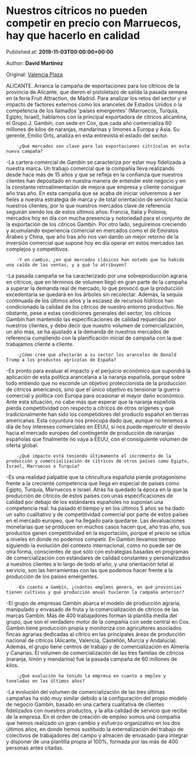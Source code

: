 
# Nuestros cítricos no pueden competir en precio con Marruecos, hay que hacerlo en calidad

Published at: **2019-11-03T00:00:00+00:00**

Author: **David Martínez**

Original: [Valencia Plaza](https://valenciaplaza.com/NuestrosctricosnopuedencompetirenprecioconMarruecoshayquehacerloencalidad)

ALICANTE. Arranca la campaña de exportaciones para los cítricos de la provincia de Alicante, que dieron el pistoletazo de salida la pasada semana en la feria Fruit Attraction, de Madrid. Para analizar los retos del sector y el impacto de factores externos como los aranceles de Estados Unidos o la competencia de los llamados 'países emergentes' (Marruecos, Turquía, Egipto, Israel), hablamos con la principal exportadora de cítricos alicantina, el Grupo J. Gambín, con sede en Cox, que cada año comercializa 60 millones de kilos de naranjas, mandarinas y limones a Europa y Asia. Su gerente, Emilio Orts, analiza en esta entrevista el estado del sector.

        -¿Qué mercados son clave para las exportaciones citrícolas en esta nueva campaña?
      
-La cartera comercial de Gambín se caracteriza por estar muy fidelizada a nuestra marca. Un trabajo comercial que la compañía lleva realizando desde hace más de 15 años y que se refleja en la confianza que nuestros clientes han depositado en nuestra manera de entender este negocio y en la constante retroalimentación de mejora que empresa y cliente consigue año tras año. En esta campaña que se acaba de iniciar volveremos a ser fieles a nuestra estrategia de marca y de total orientación de servicio hacia nuestros clientes, por lo que nuestros mercados clave de referencia seguirán siendo los de estos últimos años: Francia, Italia y Polonia, mercados hoy en día con mucha presencia y notoriedad para el conjunto de la exportación de los cítricos Gambín. Por otro lado, seguiremos creciendo y acumulando experiencia comercial en mercados como el de Emiratos Árabes y China, que año tras año nos van dando un mejor retorno de la inversión comercial que supone hoy en día operar en estos mercados tan complejos y competitivos.

        -Y en cambio, ¿en qué mercados clásicos han notado que ha habido una caída de las ventas, y a qué lo atribuyen?
      
-La pasada campaña se ha caracterizado por una sobreproducción agraria en cítricos, que en términos de volumen llegó en gran parte de la campaña a superar la demanda real de mercado, lo que provocó que la producción excedentaria se quedará en los árboles sin recolectar. Además, la sequía continuada de los últimos años y la escasez de recursos hídricos han condicionado la calidad de los cítricos de nuestro entorno productivo. No obstante, pese a estas condiciones generales del sector, los cítricos Gambin han mantenido las especificaciones de calidad requeridas por nuestros clientes, y debo decir que nuestro volumen de comercialización, un año más, se ha ajustado a la demanda de nuestros mercados de referencia cumpliendo con la planificación inicial de campaña con la que trabajamos cliente a cliente.

        -¿Cómo cree que afectarán a su sector los aranceles de Donald Trump a los productos agrícolas de España?
      
-Es pronto para evaluar el impacto y el perjuicio económico que supondrá la aplicación de esta política arancelaria a la naranja española, porque sobre todo entiendo que no esconde un objetivo proteccionista de la producción de cítricos americanos, sino que el único objetivo es tensionar la guerra comercial y política con Europa para ocasionar el mayor daño económico. Ante esta situación, no cabe más que esperar que la naranja española pierda competitividad con respecto a cítricos de otros orígenes y que tradicionalmente han sido los competidores del producto español en tierras americanas. Esta coyuntura nos preocupa dado que, aunque no tenemos a día de hoy intereses comerciales en EEUU, sí nos puede repercutir el desvío hacia el mercado europeo del contingente de producción de naranjas españolas que finalmente no vaya a EEUU, con el consiguiente volumen de oferta global.

        -¿Qué impacto está teniendo últimamente el incremento de la producción y comercialización de cítricos de otros países como Egipto, Israel, Marruecos o Turquía?
      
-Es una realidad palpable que la citricultura española pierde protagonismo frente a la creciente competencia que llega en especial de países como Egipto, Turquía, Marruecos e Israel. Atrás ha quedado la época en la que la producción de cítricos de estos países con unas especificaciones de calidad por debajo de los estándares españoles no suponían una competencia real: ha pasado el tiempo y en los últimos 5 años se ha dado un salto cualitativo y de competitividad comercial por parte de estos países en el mercado europeo, que ha llegado para quedarse. Las devaluaciones monetarias que se producen en muchos casos hacen que, año tras año, sus productos ganen competitividad en la exportación, porque el precio se sitúa a niveles en donde no podemos competir. En Gambín llevamos tiempo siguiendo la evolución del contexto internacional, como no puede ser de otra forma, conscientes de que sólo con estrategias basadas en programas de comercialización con estándares de calidad constantes y personalizados a nuestros clientes a lo largo de todo el año, y una orientación total al servicio, son las herramientas con las que podemos hacer frente a la producción de los países emergentes.

        -En cuanto a Gambín, ¿cuántos empleos genera, en qué provincias tienen cultivos y qué producción anual tuvieron la campaña anterior?
      
-El grupo de empresas Gambín abarca el modelo de producción agraria, manipulado y envasado de fruta y la comercialización de cítricos de las marcas Gambín. Más de 400 trabajadores forman la plantilla media del grupo, que son el verdadero motor de la compañía con sede central en Cox. Gambín tiene producción propia y monitoriza con agricultores asociados fincas agrarias dedicadas al cítrico en las principales áreas de producción nacional de cítricos (Alicante, Valencia, Castellón, Murcia y Andalucía). Además, el grupo tiene centros de trabajo y de comercialización en Almería y Canarias. El volumen de comercialización de las tres familias de cítricos (naranja, limón y mandarina) fue la pasada campaña de 60 millones de kilos.

        -¿Qué evolución ha tenido la empresa en cuanto a empleo y toneladas en los últimos años? 
      
-La evolución del volumen de comercialización de las tres últimas campañas ha sido muy similar debido a la configuración del propio modelo de negocio Gambín, basado en una cartera cualitativa de clientes fidelizados con nuestros productos, y la alta calidad de servicio que recibe de la empresa. En el orden de creación de empleo somos una compañía que hemos realizado un gran cambio y esfuerzo organizativo en los dos últimos años, en donde hemos sustituido la externalización del trabajo de colectivos de trabajadores del campo y almacén de envasado para integrar y disponer de una plantilla propia al 100%, formada por las más de 400 personas antes citadas.
